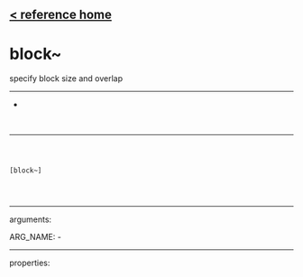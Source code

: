 [< reference home](index.html)
---

# block~


specify block size and overlap

---

-
<br>


---


```



[block~]


            
```

---
arguments:

ARG_NAME: -<br>

---
properties:


